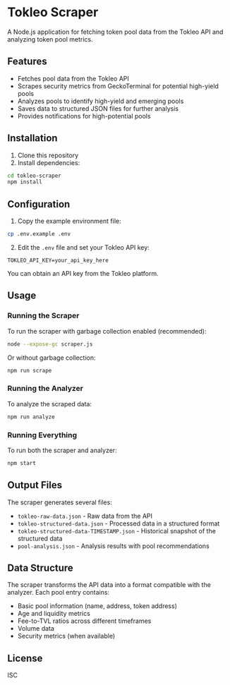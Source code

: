 # Tokleo Scraper

A Node.js application for fetching token pool data from the Tokleo API and analyzing token pool metrics.

## Features

- Fetches pool data from the Tokleo API
- Scrapes security metrics from GeckoTerminal for potential high-yield pools
- Analyzes pools to identify high-yield and emerging pools
- Saves data to structured JSON files for further analysis
- Provides notifications for high-potential pools

## Installation

1. Clone this repository
2. Install dependencies:

```bash
cd tokleo-scraper
npm install
```

## Configuration

1. Copy the example environment file:

```bash
cp .env.example .env
```

2. Edit the `.env` file and set your Tokleo API key:

```
TOKLEO_API_KEY=your_api_key_here
```

You can obtain an API key from the Tokleo platform.

## Usage

### Running the Scraper

To run the scraper with garbage collection enabled (recommended):

```bash
node --expose-gc scraper.js
```

Or without garbage collection:

```bash
npm run scrape
```

### Running the Analyzer

To analyze the scraped data:

```bash
npm run analyze
```

### Running Everything

To run both the scraper and analyzer:

```bash
npm start
```

## Output Files

The scraper generates several files:

- `tokleo-raw-data.json` - Raw data from the API
- `tokleo-structured-data.json` - Processed data in a structured format
- `tokleo-structured-data-TIMESTAMP.json` - Historical snapshot of the structured data
- `pool-analysis.json` - Analysis results with pool recommendations

## Data Structure

The scraper transforms the API data into a format compatible with the analyzer. Each pool entry contains:

- Basic pool information (name, address, token address)
- Age and liquidity metrics
- Fee-to-TVL ratios across different timeframes
- Volume data
- Security metrics (when available)

## License

ISC 